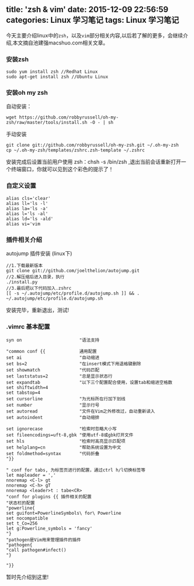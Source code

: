 title: 'zsh & vim'
date: 2015-12-09 22:56:59
categories: Linux 学习笔记
tags: Linux 学习笔记
---
今天主要介绍linux中的`zsh`，以及`vim`部分相关内容,以后若了解的更多，会继续介绍,本文摘自池建强macshuo.com相关文章。
<!--more-->
### 安装zsh
```
sudo yum install zsh //Redhat Linux
sudo apt-get install zsh //Ubuntu Linux
```

### 安装oh my zsh
自动安装：
```
wget https://github.com/robbyrussell/oh-my-zsh/raw/master/tools/install.sh -O - | sh
```
手动安装
```
git clone git://github.com/robbyrussell/oh-my-zsh.git ~/.oh-my-zsh
cp ~/.oh-my-zsh/templates/zshrc.zsh-template ~/.zshrc
```
安装完成后设置当前用户使用 zsh：chsh -s /bin/zsh ,退出当前会话重新打开一个终端窗口，你就可以见到这个彩色的提示了！

### 自定义设置
```
alias cls='clear'
alias ll='ls -l'
alias la='ls -a'
alias l='ls -al'
alias ld='ls -ald'
alias vi='vim
```

### 插件相关介绍
autojump 插件安装 (linux下)
```
//1.下载最新版本
git clone git://github.com/joelthelion/autojump.git
//2.解压缩后进入目录，执行
./install.py
//3.最后把以下代码加入.zshrc
[[ -s ~/.autojump/etc/profile.d/autojump.sh ]] && . ~/.autojump/etc/profile.d/autojump.sh
```
安装完毕，重新退出，测试!

### .vimrc 基本配置
```
syn on                      "语法支持

"common conf {{             通用配置
set ai                      "自动缩进
set bs=2                    "在insert模式下用退格键删除
set showmatch               "代码匹配
set laststatus=2            "总是显示状态行
set expandtab               "以下三个配置配合使用，设置tab和缩进空格数
set shiftwidth=4
set tabstop=4
set cursorline              "为光标所在行加下划线
set number                  "显示行号
set autoread                "文件在Vim之外修改过，自动重新读入
set autoindent              "自动缩排

set ignorecase              "检索时忽略大小写
set fileencodings=uft-8,gbk "使用utf-8或gbk打开文件
set hls                     "检索时高亮显示匹配项
set helplang=cn             "帮助系统设置为中文
set foldmethod=syntax       "代码折叠
"}}

" conf for tabs, 为标签页进行的配置，通过ctrl h/l切换标签等
let mapleader = ','
nnoremap <C-l> gt
nnoremap <C-h> gT
nnoremap <leader>t : tabe<CR>
"conf for plugins {{ 插件相关的配置
"状态栏的配置
"powerline{
set guifont=PowerlineSymbols\ for\ Powerline
set nocompatible
set t_Co=256
let g:Powerline_symbols = 'fancy'
"}
"pathogen是Vim用来管理插件的插件
"pathogen{
"call pathogen#infect()
"}

"}}
```
暂时先介绍到这里!
